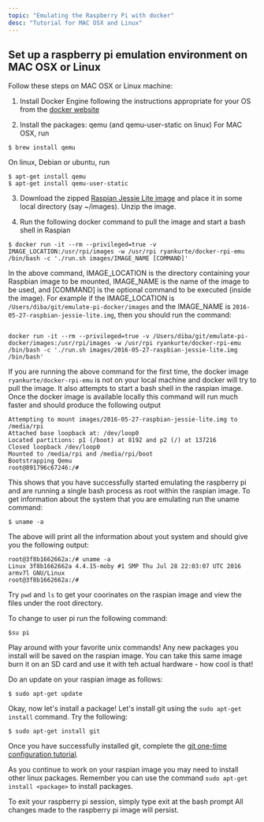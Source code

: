 ```yaml
---
topic: "Emulating the Raspberry Pi with docker"
desc: "Tutorial for MAC OSX and Linux"
---
```


## Set up a raspberry pi emulation environment on MAC OSX or Linux

Follow these steps on MAC OSX or Linux machine:

1. Install Docker Engine following the instructions appropriate for your OS from the [docker website](https://docs.docker.com/engine/installation/)

2. Install the packages: qemu (and qemu-user-static on linux)
For MAC OSX, run

```
$ brew install qemu
```

On linux, Debian or ubuntu, run

```
$ apt-get install qemu 
$ apt-get install qemu-user-static
```
3. Download the zipped [Raspian Jessie Lite image](https://www.raspberrypi.org/downloads/raspbian/) and place it in some local directory (say ~/images). Unzip the image.

4. Run the following docker command to pull the image and start a bash shell in Raspian

```
$ docker run -it --rm --privileged=true -v IMAGE_LOCATION:/usr/rpi/images -w /usr/rpi ryankurte/docker-rpi-emu /bin/bash -c './run.sh images/IMAGE_NAME [COMMAND]'
```

In the above command, IMAGE_LOCATION is the directory containing your Raspbian image to be mounted, IMAGE_NAME is the name of the image to be used, and [COMMAND] is the optional command to be executed (inside the image). For example if the IMAGE_LOCATION is  `/Users/diba/git/emulate-pi-docker/images` and the IMAGE_NAME is `2016-05-27-raspbian-jessie-lite.img`, then you should run the command:

```

docker run -it --rm --privileged=true -v /Users/diba/git/emulate-pi-docker/images:/usr/rpi/images -w /usr/rpi ryankurte/docker-rpi-emu /bin/bash -c './run.sh images/2016-05-27-raspbian-jessie-lite.img /bin/bash'
```

If you are running the above command for the first time, the docker image `ryankurte/docker-rpi-emu` is not on your local machine and docker will try to pull the image. It also attempts to start a bash shell in the raspian image. Once the docker image is available locally this command will run much faster and should produce the following output

```
Attempting to mount images/2016-05-27-raspbian-jessie-lite.img to /media/rpi
Attached base loopback at: /dev/loop0
Located partitions: p1 (/boot) at 8192 and p2 (/) at 137216
Closed loopback /dev/loop0
Mounted to /media/rpi and /media/rpi/boot
Bootstrapping Qemu
root@891796c67246:/#
```

This shows that you have successfully started emulating the raspberry pi and are running a single bash process as root within the raspian image. To get information about the system that you are emulating run the uname command:

```
$ uname -a
```

The above will print all the information about yout system and should give you the following output:

```
root@3f8b1662662a:/# uname -a
Linux 3f8b1662662a 4.4.15-moby #1 SMP Thu Jul 28 22:03:07 UTC 2016 armv7l GNU/Linux
root@3f8b1662662a:/#
```

Try `pwd` and `ls` to get your coorinates on the raspian image and view the files under the root directory.

To change to user pi run the following command:

```
$su pi
```

Play around with your favorite unix commands! Any new packages you install will be saved on the raspian image. You can take this same image burn it on an SD card and use it with teh actual hardware - how cool is that!

Do an update on your raspian image as follows:

```
$ sudo apt-get update
```

Okay, now let's install a package! Let's install git using the `sudo apt-get install` command. Try the following:

```
$ sudo apt-get install git
```

Once you have successfully installed git, complete the [git one-time configuration tutorial](/topics/git_one_time_config/).

As you continue to work on your raspian image you may need to install other linux packages. Remember you can use the command `sudo apt-get install <package>` to install packages.

To exit your raspberry pi session, simply type exit at the bash prompt
All changes made to the raspberry pi image will persist.











